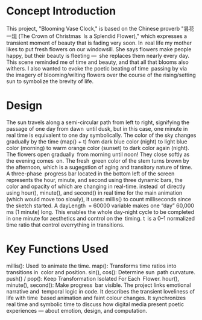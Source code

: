# Concept Introduction
This project, "Blooming Vase Clock," is based on the Chinese proverb "昙花一现 (The Crown of Christmas Is a Splendid Flower)," which expresses a transient moment of beauty that is fading very soon.
In real life my mother likes to put fresh flowers on our windowsill.
She says flowers make people happy, but their beauty is fleeting — she replaces them nearly every day.
This scene reminded me of time and beauty, and that all that blooms also withers.
I also wanted to evoke the poetic beating of time passing by via the imagery of blooming/wilting flowers over the course of the rising/setting sun to symbolize the brevity of life.
# Design
The sun travels along a semi-circular path from left to right, signifying the passage of one day from dawn until dusk, but in this case, one minute in real time is equivalent to one day symbolically.
The color of the sky changes gradually by the time (map() + t) from dark blue color (night) to light blue color (morning) to warm orange color (sunset) to dark color again (night).
The flowers open gradually from morning until noon! They close softly as the evening comes on. The fresh green color of the stem turns brown by the afternoon, which is a sugegstion of aging and transitory nature of time.
A three-phase progress bar located in the bottom left of the screen represents the hour, minute, and second using three dynamic bars, the color and opacity of which are changing in real-time.
instead of directly using hour(), minute(), and second() in real time for the main animation (which would move too slowly), it uses: millis() to count milliseconds since the sketch started. A dayLength = 60000 variable makes one “day” 60,000 ms (1 minute) long. This enables the whole day-night cycle to be completed in one minute for aesthetics and control on the timing. t is a 0–1 normalized time ratio that control everrything in transitions.
# Key Functions Used
millis(): Used to animate the time.
map(): Transforms time ratios into transitions in color and position.
sin(), cos(): Determine sun path curvature.
push() / pop(): Keep Transformation Isolated For Each Flower.
hour(), minute(), second(): Make progress bar visible.
The project links emotional narrative and temporal logic in code.
It describes the transient loveliness of life with time based animation and faint colour changes. It synchronizes real time and symbolic time to discuss how digital media present poetic experiences — about emotion, design, and computation. 